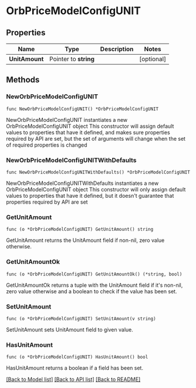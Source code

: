 # OrbPriceModelConfigUNIT

## Properties

Name | Type | Description | Notes
------------ | ------------- | ------------- | -------------
**UnitAmount** | Pointer to **string** |  | [optional] 

## Methods

### NewOrbPriceModelConfigUNIT

`func NewOrbPriceModelConfigUNIT() *OrbPriceModelConfigUNIT`

NewOrbPriceModelConfigUNIT instantiates a new OrbPriceModelConfigUNIT object
This constructor will assign default values to properties that have it defined,
and makes sure properties required by API are set, but the set of arguments
will change when the set of required properties is changed

### NewOrbPriceModelConfigUNITWithDefaults

`func NewOrbPriceModelConfigUNITWithDefaults() *OrbPriceModelConfigUNIT`

NewOrbPriceModelConfigUNITWithDefaults instantiates a new OrbPriceModelConfigUNIT object
This constructor will only assign default values to properties that have it defined,
but it doesn't guarantee that properties required by API are set

### GetUnitAmount

`func (o *OrbPriceModelConfigUNIT) GetUnitAmount() string`

GetUnitAmount returns the UnitAmount field if non-nil, zero value otherwise.

### GetUnitAmountOk

`func (o *OrbPriceModelConfigUNIT) GetUnitAmountOk() (*string, bool)`

GetUnitAmountOk returns a tuple with the UnitAmount field if it's non-nil, zero value otherwise
and a boolean to check if the value has been set.

### SetUnitAmount

`func (o *OrbPriceModelConfigUNIT) SetUnitAmount(v string)`

SetUnitAmount sets UnitAmount field to given value.

### HasUnitAmount

`func (o *OrbPriceModelConfigUNIT) HasUnitAmount() bool`

HasUnitAmount returns a boolean if a field has been set.


[[Back to Model list]](../README.md#documentation-for-models) [[Back to API list]](../README.md#documentation-for-api-endpoints) [[Back to README]](../README.md)


